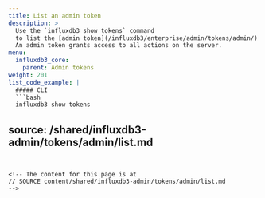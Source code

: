 ```yaml
---
title: List an admin token
description: >
  Use the `influxdb3 show tokens` command
  to list the [admin token](/influxdb3/enterprise/admin/tokens/admin/) for your {{< product-name omit="Clustered" >}} instance.
  An admin token grants access to all actions on the server.
menu:
  influxdb3_core:
    parent: Admin tokens
weight: 201
list_code_example: |
  ##### CLI
  ```bash
  influxdb3 show tokens 
  ```
source: /shared/influxdb3-admin/tokens/admin/list.md
---
```


<!-- The content for this page is at
// SOURCE content/shared/influxdb3-admin/tokens/admin/list.md
-->